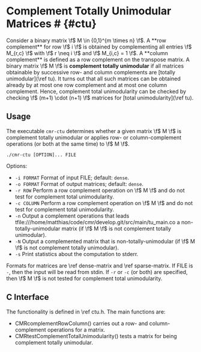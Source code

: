 # Complement Totally Unimodular Matrices # {#ctu}

Consider a binary matrix \f$ M \in \{0,1\}^{m \times n} \f$.
A **row complement** for row \f$ i \f$ is obtained by complementing all entries \f$ M_{r,c} \f$ with \f$ r \neq i \f$
and \f$ M_{i,c} = 1 \f$.
A **column complement** is defined as a row complement on the transpose matrix.
A binary matrix \f$ M \f$ is **complement totally unimodular** if all matrices obtainable by successive row- and column complements are [totally unimodular](\ref tu).
It turns out that all such matrices can be obtained already by at most one row complement and at most one column complement.
Hence, complement total unimodularity can be checked by checking \f$ (m+1) \cdot (n+1) \f$ matrices for [total unimodularity](\ref tu).

## Usage ##

The executable `cmr-ctu` determines whether a given matrix \f$ M \f$ is complement totally unimodular or applies
row- or column-complement operations (or both at the same time) to \f$ M \f$.

    ./cmr-ctu [OPTION]... FILE

Options:
  - `-i FORMAT` Format of input FILE; default: `dense`.
  - `-o FORMAT` Format of output matrices; default: `dense`.
  - `-r ROW`    Perform a row complement operation on \f$ M \f$ and do not test for complement total unimodularity.
  - `-c COLUMN` Perform a row complement operation on \f$ M \f$ and do not test for complement total unimodularity.
  - `-n`        Output a complement operations that leads tfile:///home/matthias/code/cmr/develop.git/src/main/tu_main.co a non-totally-unimodular matrix (if \f$ M \f$ is not complement totally unimodular).
  - `-N`        Output a complemented matrix that is non-totally-unimodular (if \f$ M \f$ is not complement totally unimodular).
  - `-s`        Print statistics about the computation to stderr.

Formats for matrices are \ref dense-matrix and \ref sparse-matrix.
If FILE is `-`, then the input will be read from stdin.
If `-r` or `-c` (or both) are specified, then \f$ M \f$ is not tested for complement total unimodularity.

## C Interface ##

The functionality is defined in \ref ctu.h.
The main functions are:

  - CMRcomplementRowColumn() carries out a row- and column-complement operations for a matrix.
  - CMRtestComplementTotalUnimodularity() tests a matrix for being complement totally unimodular.

